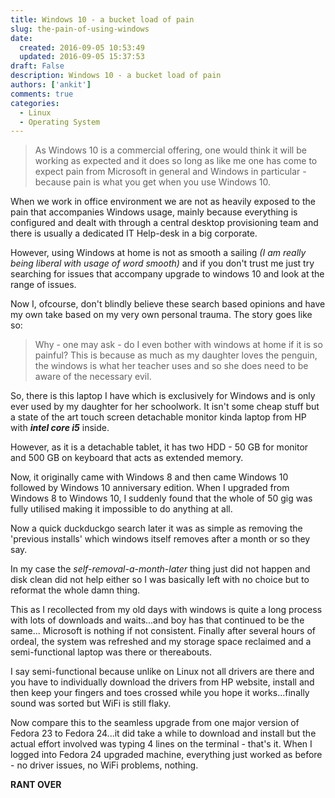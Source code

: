 ```yaml
---
title: Windows 10 - a bucket load of pain
slug: the-pain-of-using-windows
date: 
  created: 2016-09-05 10:53:49
  updated: 2016-09-05 15:37:53
draft: False
description: Windows 10 - a bucket load of pain
authors: ['ankit']
comments: true
categories:
  - Linux
  - Operating System
---
```


> As Windows 10 is a commercial offering, one would think it will be working as expected and it does so long as like me one has come to expect pain from Microsoft in general and Windows in particular - because pain is what you get when you use Windows 10.

<!-- more -->

When we work in office environment we are not as heavily exposed to the pain that accompanies Windows usage, mainly because everything is configured and dealt with through a central desktop provisioning team and there is usually a dedicated IT Help-desk in a big corporate.

However, using Windows at home is not as smooth a sailing <em>(I am really being liberal with usage of word smooth)</em> and if you don't trust me just try searching for issues that accompany upgrade to windows 10 and look at the range of issues.

Now I, ofcourse, don't blindly believe these search based opinions and have my own take based on my very own personal trauma. The story goes like so:


>Why - one may ask - do I even bother with windows at home if it is so painful? This is because as much as my daughter loves the penguin, the windows is what her teacher uses and so she does need to be aware of the necessary evil.


So, there is this laptop I have which is exclusively for Windows and is only ever used by my daughter for her schoolwork. It isn't some cheap stuff but a state of the art touch screen detachable monitor kinda laptop from HP with <em><strong>intel core i5</strong></em> inside.

However, as it is a detachable tablet, it has two HDD - 50 GB for monitor and 500 GB on keyboard that acts as extended memory.

Now, it originally came with Windows 8 and then came Windows 10 followed by Windows 10 anniversary edition. When I upgraded from Windows 8 to Windows 10, I suddenly found that the whole of 50 gig was fully utilised making it impossible to do anything at all.

Now a quick duckduckgo search later it was as simple as removing the 'previous installs' which windows itself removes after a month or so they say.

In my case the <em>self-removal-a-month-later</em> thing just did not happen and disk clean did not help either so I was basically left with no choice but to reformat the whole damn thing.

This as I recollected from my old days with windows is quite a long process with lots of downloads and waits...and boy has that continued to be the same... Microsoft is nothing if not consistent. Finally after several hours of ordeal, the system was refreshed and my storage space reclaimed and a semi-functional laptop was there or thereabouts.

I say semi-functional because unlike on Linux not all drivers are there and you have to individually download the drivers from HP website, install and then keep your fingers and toes crossed while you hope it works...finally sound was sorted but WiFi is still flaky.

Now compare this to the seamless upgrade from one major version of Fedora 23 to Fedora 24...it did take a while to download and install but the actual effort involved was typing 4 lines on the terminal -  that's it. When I logged into Fedora 24 upgraded machine, everything just worked as before - no driver issues, no WiFi problems, nothing.

<strong>RANT OVER</strong>